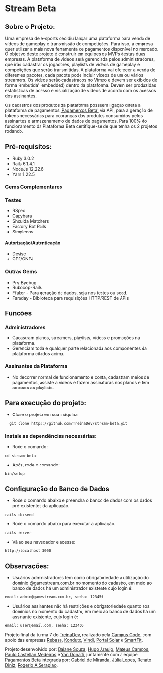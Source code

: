 # Stream Beta
## Sobre o Projeto:
Uma empresa de e-sports decidiu lançar uma plataforma para venda de vídeos de
gameplay e transmissão de competições. Para isso, a empresa quer utilizar a mais nova
ferramenta de pagamentos disponível no mercado. O objetivo deste projeto é construir em
equipes os MVPs destas duas empresas.
A plataforma de vídeos será gerenciada pelos administradores, que irão cadastrar os
jogadores, playlists de vídeos de gameplay e competições que serão transmitidas. A
plataforma vai oferecer a venda de diferentes pacotes, cada pacote pode incluir vídeos de
um ou vários streamers. Os vídeos serão cadastrados no Vimeo e devem ser exibidos de
forma ‘embutida’ (embedded) dentro da plataforma. Devem ser produzidas estatísticas de
acesso e visualização de vídeos de acordo com os acessos dos assinantes.

Os cadastros dos produtos da plataforma possuem ligação direta à plataforma de pagamentos ['Pagamentos Beta'](https://github.com/TreinaDev/pagamentos-beta) via API, para a geração de tokens necessários para cobranças dos produtos consumidos pelos assinantes e armazenamento de dados de pagamentos. Para 100% do funcionamento da Plataforma Beta certifique-se de que tenha os 2 projetos rodando.

## Pré-requisitos:

 * Ruby 3.0.2
 * Rails 6.1.4.1
 * NodeJs 12.22.6
 * Yarn 1.22.5

### Gems Complementares
### Testes

  * RSpec  
  * Capybara  
  * Shoulda Matchers  
  * Factory Bot Rails
  * Simplecov

#### Autorização/Autenticação

  * Devise
  * CPF/CNPJ
### Outras Gems

  * Pry-Byebug
  * Rubocop-Rails 
  * Ffaker - Para geração de dados, seja nos testes ou seed.
  * Faraday - Biblioteca para requisições HTTP/REST de APIs

## Funcões

### Administradores

  * Cadastram planos, streamers, playlists, vídeos e promoções na plataforma. 
  * Gerenciam toda e qualquer parte relacionada aos componentes da plataforma citados acima.

### Assinantes da Plataforma

  * No decorrer normal de funcionamento e conta, cadastram meios de pagamentos, assiste a vídeos e fazem assinaturas nos planos e tem acessos as playlists.

## Para execução do projeto: 

  * Clone o projeto em sua máquina

```
  git clone https://github.com/TreinaDev/stream-beta.git
```

### Instale as dependências necessárias:

  * Rode o comando: 
```
cd stream-beta
```
  * Após, rode  o comando: 
```
bin/setup
```
## Configuração do Banco de Dados

  * Rode o comando abaixo e preencha o banco de dados com os dados pré-existentes da aplicação.
```
rails db:seed
```
 * Rode o comando abaixo para executar a aplicação.
```
rails server
```
 * Vá ao seu navegador e acesse:
```
http://localhost:3000
```
## Observações:

  * Usuários administradores tem como obrigatoriedade a utilização do domínio @gamestream.com.br no momento do cadastro, em meio ao banco de dados há um administrador existente cujo login é:
```
email: admin@gamestream.com.br, senha: 123456
```
  * Usuários assinantes não há restrições e obrigatoriedade quanto aos domínios no momento do cadastro, em meio ao banco de dados há um assinante existente, cujo login é:
```
email: user@email.com, senha: 123456
```

Projeto final da turma 7 do [TreinaDev](https://treinadev.com.br/), realizado pela [Campus Code](https://www.campuscode.com.br/), com apoio das empresas [Rebase](https://www.rebase.com.br), [Konduto](https://www.konduto.com/), [Vindi](https://vindi.com.br/), [Portal Solar](https://www.portalsolar.com.br/) e [SmartFit](https://www.smartfit.com.br/).

Projeto desenvolvido por: [Daiane Souza](https://github.com/daiaventureira), [Hugo Araujo](https://github.com/oohugo), [Mateus Campos](https://github.com/mateusC2000), [Paulo Castellan Medeiros](https://github.com/paulo-castellan) e [Yan Donadi](https://github.com/Donads), juntamente com a equipe [Pagamentos Beta](https://github.com/TreinaDev/pagamentos-beta) integrada por: [Gabriel de Miranda](https://github.com/gabdemiranda), [Júlia Lopes](https://github.com/Omniabsent), [Renato Diniz](https://github.com/renatodinizc), [Rogerio A Serapiao](https://github.com/serapiaofranca).